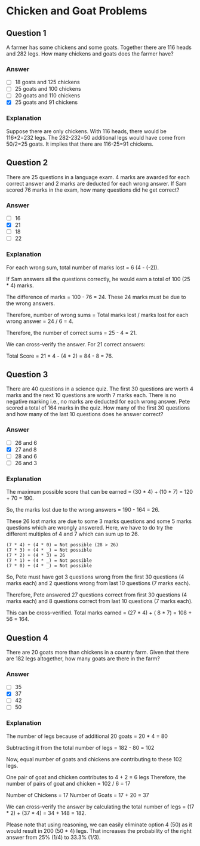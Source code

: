 # Chicken and Goat Problems

## Question 1

A farmer has some chickens and some goats. Together there are 116 heads and 282 legs. How many chickens and goats does the farmer have?

### Answer

- [ ] 18 goats and 125 chickens
- [ ] 25 goats and 100 chickens
- [ ] 20 goats and 110 chickens
- [x] 25 goats and 91 chickens

### Explanation

Suppose there are only chickens. With 116 heads, there would be 116*2=232 legs. The 282-232=50 additional legs would have come from 50/2=25 goats. It implies that there are 116-25=91 chickens.

## Question 2

There are 25 questions in a language exam. 4 marks are awarded for each correct answer and 2 marks are deducted for each wrong answer. If Sam scored 76 marks in the exam, how many questions did he get correct?
### Answer

- [ ] 16
- [x] 21
- [ ] 18
- [ ] 22

### Explanation

For each wrong sum, total number of marks lost = 6 (4 - (-2)).

If Sam answers all the questions correctly, he would earn a total of 100 (25 * 4) marks.

The difference of marks = 100 - 76 = 24. These 24 marks must be due to the wrong answers.

Therefore, number of wrong sums = Total marks lost / marks lost for each wrong answer = 24 / 6 = 4.

Therefore, the number of correct sums = 25 - 4 = 21.

We can cross-verify the answer. For 21 correct answers:

Total Score = 21 * 4 - (4 * 2) = 84 - 8 = 76.

## Question 3

There are 40 questions in a science quiz. The first 30 questions are worth 4 marks and the next 10 questions are worth 7 marks each. There is no negative marking i.e., no marks are deducted for each wrong answer. Pete scored a total of 164 marks in the quiz. How many of the first 30 questions and how many of the last 10 questions does he answer correct?

### Answer

- [ ] 26 and 6
- [x] 27 and 8
- [ ] 28 and 6
- [ ] 26 and 3

### Explanation

The maximum possible score that can be earned = (30 * 4) + (10 * 7) = 120 + 70 = 190.

So, the marks lost due to the wrong answers = 190 - 164 = 26.

These 26 lost marks are due to some 3 marks questions and some 5 marks questions which are wrongly answered. Here, we have to do try the different multiples of 4 and 7 which can sum up to 26.

```
(7 * 4) + (4 * 0) = Not possible (28 > 26)
(7 * 3) + (4 * _) = Not possible
(7 * 2) + (4 * 3) = 26
(7 * 1) + (4 * _) = Not possible
(7 * 0) + (4 * _) = Not possible
```

So, Pete must have got 3 questions wrong from the first 30 questions (4 marks each) and 2 questions wrong from last 10 questions (7 marks each).

Therefore, Pete answered 27 questions correct from first 30 questions (4 marks each) and 8 questions correct from last 10 questions (7 marks each).

This can be cross-verified. Total marks earned = (27 * 4) + ( 8 * 7) = 108 + 56 = 164.

## Question 4

There are 20 goats more than chickens in a country farm. Given that there are 182 legs altogether, how many goats are there in the farm?

### Answer

- [ ] 35
- [x] 37
- [ ] 42
- [ ] 50

### Explanation

The number of legs because of additional 20 goats = 20 * 4 = 80

Subtracting it from the total number of legs = 182 - 80 = 102

Now, equal number of goats and chickens are contributing to these 102 legs.

One pair of goat and chicken contributes to 4 + 2 = 6 legs
Therefore, the number of pairs of goat and chicken = 102 / 6 = 17

Number of Chickens = 17
Number of Goats = 17 + 20 = 37

We can cross-verify the answer by calculating the total number of legs = (17 * 2) + (37 * 4) = 34 + 148 = 182.

Please note that using reasoning, we can easily eliminate option 4 (50) as it would result in 200 (50 * 4) legs. That increases the probability of the right answer from 25% (1/4) to 33.3% (1/3).
